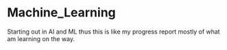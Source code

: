 # Machine_Learning
Starting out in AI and ML thus this is like my progress report mostly of what am learning on the way.

